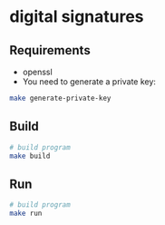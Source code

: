 # digital signatures

## Requirements

- openssl
- You need to generate a private key:

```sh
make generate-private-key
```

## Build

```sh
# build program
make build
```

## Run

```sh
# build program
make run
```